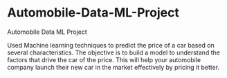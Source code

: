 # Automobile-Data-ML-Project
Automobile Data ML Project

Used Machine learning techniques to predict the price of a car based on several characteristics. The
objective is to build a model to understand the factors that drive the car of the price. This will
help your automobile company launch their new car in the market effectively by pricing it better.
